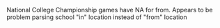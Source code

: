 National College Championship games have NA for from.
Appears to be problem parsing school "in" location instead of "from" location

